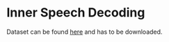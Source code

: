 # Inner Speech Decoding

Dataset can be found [here](https://openneuro.org/datasets/ds003626/versions/2.1.0) and has to be downloaded.